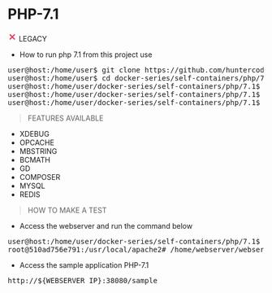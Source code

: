 # PHP-7.1

![unavailable.png](../../files/midias/unavailable.png) LEGACY

- How to run php 7.1 from this project use

<pre>
user@host:/home/user$ git clone https://github.com/huntercodexs/docker-series.git .
user@host:/home/user$ cd docker-series/self-containers/php/7.1
user@host:/home/user/docker-series/self-containers/php/7.1$ docker-compose up --build
user@host:/home/user/docker-series/self-containers/php/7.1$ [Ctrl+C]
user@host:/home/user/docker-series/self-containers/php/7.1$ docker-compose start
</pre>

> FEATURES AVAILABLE

- XDEBUG
- OPCACHE
- MBSTRING
- BCMATH
- GD
- COMPOSER
- MYSQL
- REDIS

> HOW TO MAKE A TEST

- Access the webserver and run the command below

<pre>
user@host:/home/user/docker-series/self-containers/php/7.1$ docker exec -it webserver-php71 /bin/bash
root@510ad756e791:/usr/local/apache2# /home/webserver/webserver.sh restart
</pre>

- Access the sample application PHP-7.1

<pre>
http://${WEBSERVER_IP}:38080/sample
</pre>
